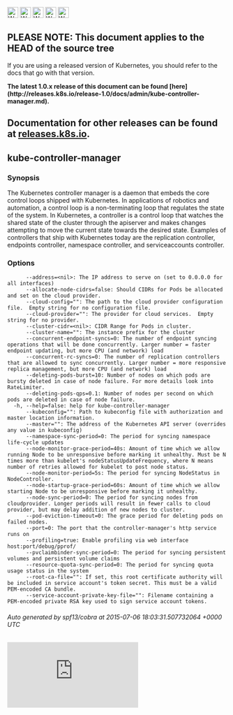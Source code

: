 <!-- BEGIN MUNGE: UNVERSIONED_WARNING -->

<!-- BEGIN STRIP_FOR_RELEASE -->

<img src="http://kubernetes.io/img/warning.png" alt="WARNING"
     width="25" height="25">
<img src="http://kubernetes.io/img/warning.png" alt="WARNING"
     width="25" height="25">
<img src="http://kubernetes.io/img/warning.png" alt="WARNING"
     width="25" height="25">
<img src="http://kubernetes.io/img/warning.png" alt="WARNING"
     width="25" height="25">
<img src="http://kubernetes.io/img/warning.png" alt="WARNING"
     width="25" height="25">

<h2>PLEASE NOTE: This document applies to the HEAD of the source tree</h2>

If you are using a released version of Kubernetes, you should
refer to the docs that go with that version.

<strong>
The latest 1.0.x release of this document can be found
[here](http://releases.k8s.io/release-1.0/docs/admin/kube-controller-manager.md).

Documentation for other releases can be found at
[releases.k8s.io](http://releases.k8s.io).
</strong>
--

<!-- END STRIP_FOR_RELEASE -->

<!-- END MUNGE: UNVERSIONED_WARNING -->

## kube-controller-manager



### Synopsis


The Kubernetes controller manager is a daemon that embeds
the core control loops shipped with Kubernetes. In applications of robotics and
automation, a control loop is a non-terminating loop that regulates the state of
the system. In Kubernetes, a controller is a control loop that watches the shared
state of the cluster through the apiserver and makes changes attempting to move the
current state towards the desired state. Examples of controllers that ship with
Kubernetes today are the replication controller, endpoints controller, namespace
controller, and serviceaccounts controller.


### Options

```
      --address=<nil>: The IP address to serve on (set to 0.0.0.0 for all interfaces)
      --allocate-node-cidrs=false: Should CIDRs for Pods be allocated and set on the cloud provider.
      --cloud-config="": The path to the cloud provider configuration file.  Empty string for no configuration file.
      --cloud-provider="": The provider for cloud services.  Empty string for no provider.
      --cluster-cidr=<nil>: CIDR Range for Pods in cluster.
      --cluster-name="": The instance prefix for the cluster
      --concurrent-endpoint-syncs=0: The number of endpoint syncing operations that will be done concurrently. Larger number = faster endpoint updating, but more CPU (and network) load
      --concurrent-rc-syncs=0: The number of replication controllers that are allowed to sync concurrently. Larger number = more responsive replica management, but more CPU (and network) load
      --deleting-pods-burst=10: Number of nodes on which pods are bursty deleted in case of node failure. For more details look into RateLimiter.
      --deleting-pods-qps=0.1: Number of nodes per second on which pods are deleted in case of node failure.
  -h, --help=false: help for kube-controller-manager
      --kubeconfig="": Path to kubeconfig file with authorization and master location information.
      --master="": The address of the Kubernetes API server (overrides any value in kubeconfig)
      --namespace-sync-period=0: The period for syncing namespace life-cycle updates
      --node-monitor-grace-period=40s: Amount of time which we allow running Node to be unresponsive before marking it unhealthy. Must be N times more than kubelet's nodeStatusUpdateFrequency, where N means number of retries allowed for kubelet to post node status.
      --node-monitor-period=5s: The period for syncing NodeStatus in NodeController.
      --node-startup-grace-period=60s: Amount of time which we allow starting Node to be unresponsive before marking it unhealthy.
      --node-sync-period=0: The period for syncing nodes from cloudprovider. Longer periods will result in fewer calls to cloud provider, but may delay addition of new nodes to cluster.
      --pod-eviction-timeout=0: The grace period for deleting pods on failed nodes.
      --port=0: The port that the controller-manager's http service runs on
      --profiling=true: Enable profiling via web interface host:port/debug/pprof/
      --pvclaimbinder-sync-period=0: The period for syncing persistent volumes and persistent volume claims
      --resource-quota-sync-period=0: The period for syncing quota usage status in the system
      --root-ca-file="": If set, this root certificate authority will be included in service account's token secret. This must be a valid PEM-encoded CA bundle.
      --service-account-private-key-file="": Filename containing a PEM-encoded private RSA key used to sign service account tokens.
```

###### Auto generated by spf13/cobra at 2015-07-06 18:03:31.507732064 +0000 UTC


<!-- BEGIN MUNGE: GENERATED_ANALYTICS -->
[![Analytics](https://kubernetes-site.appspot.com/UA-36037335-10/GitHub/docs/admin/kube-controller-manager.md?pixel)]()
<!-- END MUNGE: GENERATED_ANALYTICS -->
